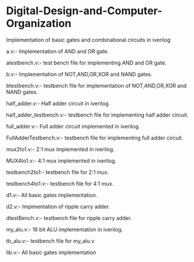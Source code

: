 # Digital-Design-and-Computer-Organization
Implementation of basic gates and combinational circuits in iverilog

a.v:-
Implementation of AND and OR gate.

atestbench.v:-
test bench file for implementing AND and OR gate.

b.v:-
Implementation of NOT,AND,OR,XOR and NAND gates.

btestbench.v:-
testbench file for implementation of NOT,AND,OR,XOR and NAND gates.

half_adder.v:-
Half adder circuit in iverilog.

half_adder_testbench.v:-
testbench file  for implementing half adder circuit.

full_adder.v:-
Full adder circuit implemented in iverilog.

FullAdderTestbench.v:-
testbench file for implementing full adder circuit. 

mux2to1.v:-
2:1 mux implemented in iverilog.

MUX4to1.v:-
4:1 mux implemented in iverilog.

testbench2to1:-
testbench file for 2:1 mux.

testbench4to1.v:-
testbench file for 4:1 mux.

d1.v:-
All basic gates implementation.

d2.v:-
Implmentation of ripple carry adder.

dtestBench.v:-
testbench file for ripple carry adder.

my_alu.v:-
16 bit ALU implementation in iverilog. 


tb_alu.v:-
testbench file for my_alu.v

lib.v:-
All basic gates implementation

